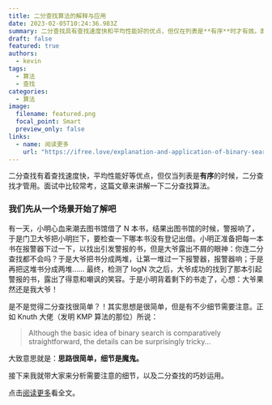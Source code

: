 ```yaml
---
title: 二分查找算法的解释与应用
date: 2023-02-05T10:24:36.983Z
summary: 二分查找具有查找速度快和平均性能好的优点，但仅在列表是**有序**时才有效。面试中常常考察，这篇文章将解释二分查找算法。
draft: false
featured: true
authors:
  - kevin
tags:
  - 算法
  - 查找
categories:
  - 算法
image:
  filename: featured.png
  focal_point: Smart
  preview_only: false
links:
  - name: 阅读更多
    url: "https://ifree.love/explanation-and-application-of-binary-search-algorithm/"
---
```


二分查找有着查找速度快，平均性能好等优点，但仅当列表是**有序**的时候，二分查找才管用。面试中比较常考，这篇文章来讲解一下二分查找算法。

### 我们先从一个场景开始了解吧

有一天，小明心血来潮去图书馆借了 N 本书，结果出图书馆的时候，警报响了，于是门卫大爷把小明拦下，要检查一下哪本书没有登记出借。小明正准备把每一本书在报警器下过一下，以找出引发警报的书，但是大爷露出不屑的眼神：你连二分查找都不会吗？于是大爷把书分成两堆，让第一堆过一下报警器，报警器响；于是再把这堆书分成两堆…… 最终，检测了 logN 次之后，大爷成功的找到了那本引起警报的书，露出了得意和嘲讽的笑容。于是小明背着剩下的书走了，心想：大爷果然还是我大爷！

是不是觉得二分查找很简单？！其实思想是很简单，但是有不少细节需要注意。正如 Knuth 大佬（发明 KMP 算法的那位）所说：

> Although the basic idea of binary search is comparatively straightforward, the details can be surprisingly tricky...

大致意思就是：**思路很简单，细节是魔鬼。**

接下来我就带大家来分析需要注意的细节，以及二分查找的巧妙运用。

点击[阅读更多](https://ifree.love/explanation-and-application-of-binary-search-algorithm/)看全文。

